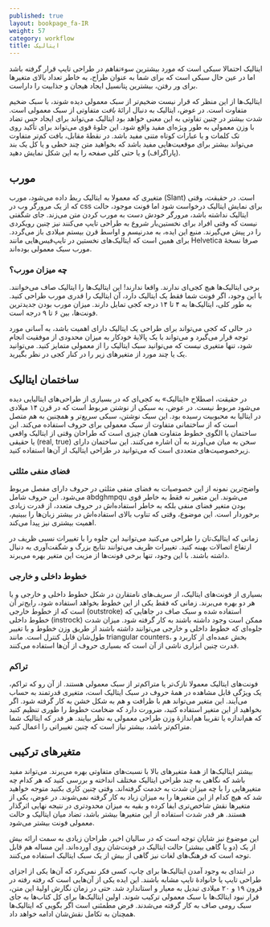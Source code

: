 ```yaml
---
published: true
layout: bookpage_fa-IR
weight: 57
category: workflow
title: ایتالیک
---
```


ایتالیک احتمالا سبکی است که مورد بیشترین سوءتفاهم در طراحی تایپ قرار گرفته باشد اما در عین حال سبکی است که برای شما به عنوان طراح، به خاطر تعداد بالای متغیرها برای ور رفتن، بیشترین پتانسیل ایجاد هیجان و جذابیت را داراست.

ایتالیک‌ها از این منظر که قرار نیست ضخیم‌تر از سبک معمولی دیده شوند، با سبک ضخیم متفاوت است.
در عوض، ایتالیک به دنبال ارائهٔ *بافت* متفاوتی از سبک معمولی است.
شدت بیشتر در چنین تفاوتی به این معنی خواهد بود ایتالیک می‌تواند برای ایجاد حس تضاد با وزن معمولی به طور ویژه‌ای مفید واقع شود.
این جلوهٔ قوی می‌تواند برای تأکید روی تک کلمات و یا عبارات کوتاه متنی مفید باشد.
در نقطهٔ مقابل، بافت کم‌تر متفاوت می‌تواند بیشتر برای موقعیت‌هایی مفید باشد که بخواهید متن چند خطی و یا کل یک بند (پاراگراف) و یا حتی کلی صفحه را به این شکل نمایش دهید.

## مورب

متغیری که معمولا به ایتالیک ربط داده می‌شود، مورب (Slant) است.
در حقیقت، وقتی که از یک مرورگر وب در css برای نمایش ایتالیک درخواست شود اما فونت موجود، حالت ایتالیک نداشته باشد، مرورگر خودش دست به مورب کردن متن می‌زند.
جای شگفتی نیست که وقتی افراد برای نخستین‌بار شروع به طراحی تایپ می‌کنند نیز چنین رویکردی را در پیش می‌گیرند.
منبع این ایده، به مدرنیسم و اواسط قرن بیستم میلادی باز می‌گردد.
برای همین است که ایتالیک‌های نخستین در تایپ‌فیس‌هایی مانند Helvetica صرفا نسخهٔ مورب سبک معمولی بوده‌اند.

### چه میزان مورب؟

برخی ایتالیک‌ها هیچ کجی‌ای ندارند.
واقعا ندارند!
این ایتالیک‌ها را ایتالیک صاف می‌خوانند.
با این وجود، اگر فونت شما فقط یک ایتالیک دارد، آن ایتالیک را قدری مورب طراحی کنید.
به طور کلی، ایتالیک‌ها به ۴ تا ۱۴ درجه کجی تمایل دارند.
میزان مورب بودن جدیدترین فونت‌ها، بین ۶ تا ۹ درجه است.

در حالی که کجی می‌تواند برای طراحی یک ایتالیک دارای اهمیت باشد، به آسانی مورد توجه قرار می‌گیرد و می‌تواند با یک پالایهٔ خودکار به میزان محدودی از موفقیت انجام شود، تنها متغیری نیست که می‌توانید سبک ایتالیک را از معمولی متمایز کنید.
می‌توانید یک یا چند مورد از متغیرهای زیر را در کنار کجی در نظر بگیرید.

## ساختمان ایتالیک

در حقیقت، اصطلاح «ایتالیک» به کجی‌ای که در بسیاری از طراحی‌های ایتالیایی دیده می‌شود مربوط نیست.
در عوض، به سبکی از نوشتن مربوط است که در قرن ۱۴ میلادی در ایتالیا به محبوبیت رسیده بود.
این سبک نوشتن، سبکی سریع‌تر و همچنین به هم متصل است که از ساختمانی متفاوت از سبک معمولی برای حروف استفاده می‌کند.
این ساختمان یا الگوی خطوط متفاوت همان چیزی است که طراحان وقتی از ایتالیک واقعی یا حقیقی (real, true) سخن به میان می‌آورند به آن اشاره می‌کنند.
این ساختمان دارای زیرخصوصیت‌های متعددی است که می‌توانید در طراحی ایتالیک از آن‌ها استفاده کنید.

###  فضای منفی مثلثی

واضح‌ترین نمونه از این خصوصیات به فضای منفی مثلثی در حروف دارای مفصل مربوط می‌شود.
این حروف شامل abdghmpqu می‌شوند.
این متغیر نه فقط به خاطر قوی بودن متغیر فضای منفی بلکه به خاطر استفاده‌اش در حروف متعدد، از قدرت زیادی برخوردار است.
این موضوع، وقتی که تناوب بالای استفاده‌اش در بیشتر زبان‌ها را ببینیم، اهمیت بیشتری نیز پیدا می‌کند.

زمانی که ایتالیک‌تان را طراحی می‌کنید می‌توانید این جلوه را با تغییرات نسبی ظریف در ارتفاع اتصالات بهینه کنید.
تغییرات ظریف می‌توانند نتایج بزرگ و شگفت‌آوری به دنبال داشته باشند.
با این وجود، تنها برخی فونت‌ها از مزیت این متغیر بهره می‌برند.

### خطوط داخلی و خارجی

بسیاری از فونت‌های ایتالیک، از سریف‌های نامتقارن در شکل خطوط داخلی و خارجی و یا هر دو بهره می‌برند.
زمانی که فقط یکی از این خطوط بخواهد استفاده شود، رایج‌تر آن است که از خطوط خارجی (outstroke) استفاده شده و سبک صاف در جاهایی که خطوط داخلی (instrock) ممکن است وجود داشته باشند به کار گرفته شود.
میزان شدت جلوه‌ای که خطوط داخلی و خارجی می‌توانند داشته باشند از طریق وزن خطوط و با تغییر طول‌شان قابل کنترل است.
مانند triangular counters، بخش عمده‌ای از کاربرد و قدرت چنین ابزاری ناشی از آن است که بسیاری حروف از آن‌ها استفاده می‌کنند.

### تراکم

فونت‌های ایتالیک معمولا نازک‌تر یا متراکم‌تر از سبک معمولی هستند.
از آن رو که تراکم، یک ویژگی قابل مشاهده در همهٔ حروف در سبک ایتالیک است، متغیری قدرتمند به حساب می‌آیند.
این متغیر می‌تواند هم با ظرافت و هم به شکل خشن به کار گرفته شود.
اگر بخواهید از این متغیر استفاده کنید، ضرورت دارد که ضخامت خطوط را طوری تنظیم کنید که هم‌اندازه یا تقریبا هم‌اندازهٔ وزن طراحی معمولی به نظر بیایند.
هر قدر که ایتالیک شما متراکم‌تر باشد، بیشتر نیاز است که چنین تغییراتی را اعمال کنید.

## متغیرهای ترکیبی

بیشتر ایتالیک‌ها از همهٔ متغیرهای بالا با نسبت‌های متفاوتی بهره می‌برند.
می‌تواند مفید باشد که نگاهی به چند طراحی ایتالیک مختلف انداخته و بررسی کنید که هر کدام چه متغیرهایی را با چه میزان شدت به خدمت گرفته‌اند.
وقتی چنین کاری بکنید متوجه خواهید شد که هیچ کدام از این متغیرها را به میزان زیاد به کار گرفته نمی‌شوند. در عوض، یکی از متغیرها نقش شاخص‌تری ایفا کرده و بقیه به میزان محدودتری در نتیجه نهایی اثرگذار هستند.
هر قدر شدت استفاده از این متغیرها بیشتر باشد، تضاد میان ایتالیک و حالت معمولی فونت بیشتر می‌شود.

این موضوع نیز شایان توجه است که در سالیان اخیر، طراحان زیادی به سمت ارائه بیش از یک (دو یا گاهی بیشتر) حالت ایتالیک در فونت‌شان روی آورده‌اند.
این مساله هم قابل توجه است که فرهنگ‌های لغات نیز گاهی از بیش از یک سبک ایتالیک استفاده می‌کنند.

در ابتدای به وجود آمدن ایتالیک‌ها برای چاپ، کسی فکر نمی‌کرد که آن‌ها یکی از اجزای طراحی تایپ یا خانوادهٔ تایپ مشابه باشند.
این ایده یکی از آن‌هایی است که رفته رفته در قرون ۱۹ و ۲۰ میلادی تبدیل به معیار و استاندارد شد.
حتی در زمان نگارش اولیهٔ این متن، قرار نبود ایتالک‌ها با سبک معمولی ترکیب شوند.
اولین ایتالیک‌ها برای کل کتاب‌ها به جای سبک رومی صاف به کار گرفته می‌شدند.
فرض مطمئنی است اگر بگویی که ایتالیک‌ها همچنان به تکامل نقش‌شان ادامه خواهد داد.

